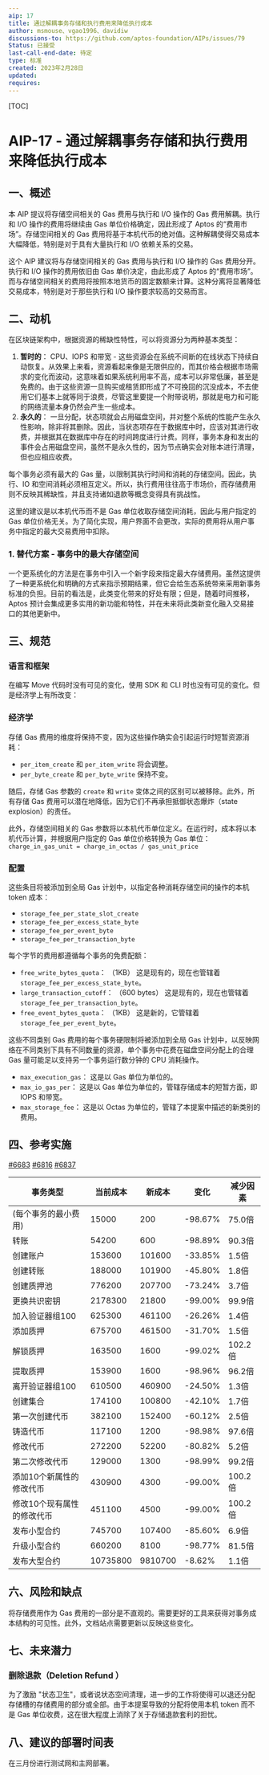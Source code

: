 ```yaml
---
aip: 17
title: 通过解耦事务存储和执行费用来降低执行成本
author: msmouse、vgao1996、davidiw
discussions-to: https://github.com/aptos-foundation/AIPs/issues/79
Status: 已接受
last-call-end-date: 待定
type: 标准
created: 2023年2月28日
updated:
requires:
---
```


[TOC]

# AIP-17 - 通过解耦事务存储和执行费用来降低执行成本

## 一、概述

本 AIP 提议将存储空间相关的 Gas 费用与执行和 I/O 操作的 Gas 费用解耦。执行和 I/O 操作的费用将继续由 Gas 单位价格确定，因此形成了 Aptos 的“费用市场”。存储空间相关的 Gas 费用将基于本机代币的绝对值。这种解耦使得交易成本大幅降低，特别是对于具有大量执行和 I/O 依赖关系的交易。



这个 AIP 建议将与存储空间相关的 Gas 费用与执行和 I/O 操作的 Gas 费用分开。执行和 I/O 操作的费用依旧由 Gas 单价决定，由此形成了 Aptos 的“费用市场”。而与存储空间相关的费用将按照本地货币的固定数额来计算。这种分离将显著降低交易成本，特别是对于那些执行和 I/O 操作要求较高的交易而言。

## 二、动机

在区块链架构中，根据资源的稀缺性特性，可以将资源分为两种基本类型：

1. **暂时的**： CPU、IOPS 和带宽 - 这些资源会在系统不间断的在线状态下持续自动恢复。从效果上来看，资源看起来像是无限供应的，而其价格会根据市场需求的变化而波动，这意味着如果系统利用率不高，成本可以非常低廉，甚至是免费的。由于这些资源一旦购买或租赁即形成了不可挽回的沉没成本，不去使用它们基本上就等同于浪费，尽管这里要提一个附带说明，那就是电力和可能的网络流量本身仍然会产生一些成本。
2. **永久的**： 一旦分配，状态项就会占用磁盘空间，并对整个系统的性能产生永久性影响，除非将其删除。因此，当状态项存在于数据库中时，应该对其进行收费，并根据其在数据库中存在的时间跨度进行计费。同样，事务本身和发出的事件会占用磁盘空间，虽然不是永久性的，因为节点确实会对账本进行清理，但也应相应收费。

每个事务必须有最大的 Gas 量，以限制其执行时间和消耗的存储空间。因此，执行、IO 和空间消耗必须相互定义。所以，执行费用往往高于市场价，而存储费用则不反映其稀缺性，并且支持诸如退款等概念变得具有挑战性。

这里的建议是以本机代币而不是 Gas 单位收取存储空间消耗，因此与用户指定的 Gas 单位价格无关。为了简化实现，用户界面不会更改，实际的费用将从用户事务中指定的最大交易费用中扣除。



### 1. 替代方案 - 事务中的最大存储空间

一个更系统化的方法是在事务中引入一个新字段来指定最大存储费用。虽然这提供了一种更系统化和明确的方式来指示预期结果，但它会给生态系统带来采用新事务标准的负担。目前的看法是，此类变化带来的好处有限；但是，随着时间推移，Aptos 预计会集成更多实用的新功能和特性，并在未来将此类新变化融入交易接口的其他更新中。

## 三、规范

### 语言和框架

在编写 Move 代码时没有可见的变化，使用 SDK 和 CLI 时也没有可见的变化。但是经济学上有所改变：

### 经济学

存储 Gas 费用的维度将保持不变，因为这些操作确实会引起运行时短暂资源消耗：

- `per_item_create` 和 `per_item_write` 将会调整。
- `per_byte_create` 和 `per_byte_write` 保持不变。

随后，存储 Gas 参数的 `create` 和 `write` 变体之间的区别可以被移除。此外，所有存储 Gas 费用可以潜在地降低，因为它们不再承担抵御状态爆炸（state explosion）的责任。

此外，存储空间相关的 Gas 参数将以本机代币单位定义。在运行时，成本将以本机代币计算，并根据用户指定的 Gas 单位价格转换为 Gas 单位：`charge_in_gas_unit = charge_in_octas / gas_unit_price`

### 配置

这些条目将被添加到全局 Gas 计划中，以指定各种消耗存储空间的操作的本机 token 成本：

- `storage_fee_per_state_slot_create`
- `storage_fee_per_excess_state_byte`
- `storage_fee_per_event_byte`
- `storage_fee_per_transaction_byte`

每个字节的费用都遵循每个事务的免费配额：

- `free_write_bytes_quota`： （1KB） 这是现有的，现在也管辖着 `storage_fee_per_excess_state_byte`。
- `large_transaction_cutoff`： （600 bytes） 这是现有的，现在也管辖着 `storage_fee_per_transaction_byte`。
- `free_event_bytes_quota`： （1KB） 这是新的，它管辖着 `storage_fee_per_event_byte`。

这些不同类别 Gas 费用的每个事务硬限制将被添加到全局 Gas 计划中，以反映网络在不同类别下具有不同数量的资源，单个事务中花费在磁盘空间分配上的合理 Gas 量可能足以支持另一个事务运行数分钟的 CPU 消耗操作。

- `max_execution_gas`： 这是以 Gas 单位为单位的。
- `max_io_gas_per`： 这是以 Gas 单位为单位的，管辖存储成本的短暂方面，即 IOPS 和带宽。
- `max_storage_fee`： 这是以 Octas 为单位的，管辖了本提案中描述的新类别的费用。



## 四、参考实施

[#6683](https://github.com/aptos-labs/aptos-core/pull/6683)
[#6816](https://github.com/aptos-labs/aptos-core/pull/6816)
[#6837](https://github.com/aptos-labs/aptos-core/pull/6837)

| 事务类型                   | 当前成本 | 新成本  | 变化    | 减少因素 |
| -------------------------- | -------- | ------- | ------- | -------- |
| (每个事务的最小费用)       | 15000    | 200     | -98.67% | 75.0倍   |
| 转账                       | 54200    | 600     | -98.89% | 90.3倍   |
| 创建账户                   | 153600   | 101600  | -33.85% | 1.5倍    |
| 创建转账                   | 188000   | 101900  | -45.80% | 1.8倍    |
| 创建质押池                 | 776200   | 207700  | -73.24% | 3.7倍    |
| 更换共识密钥               | 2178300  | 21800   | -99.00% | 99.9倍   |
| 加入验证器组100            | 625300   | 461100  | -26.26% | 1.4倍    |
| 添加质押                   | 675700   | 461500  | -31.70% | 1.5倍    |
| 解锁质押                   | 163500   | 1600    | -99.02% | 102.2倍  |
| 提取质押                   | 153900   | 1600    | -98.96% | 96.2倍   |
| 离开验证器组100            | 610500   | 460900  | -24.50% | 1.3倍    |
| 创建集合                   | 174100   | 100800  | -42.10% | 1.7倍    |
| 第一次创建代币             | 382100   | 152400  | -60.12% | 2.5倍    |
| 铸造代币                   | 117100   | 1200    | -98.98% | 97.6倍   |
| 修改代币                   | 272200   | 52200   | -80.82% | 5.2倍    |
| 第二次修改代币             | 129000   | 1300    | -98.99% | 99.2倍   |
| 添加10个新属性的修改代币   | 430900   | 4300    | -99.00% | 100.2倍  |
| 修改10个现有属性的修改代币 | 451100   | 4500    | -99.00% | 100.2倍  |
| 发布小型合约               | 745700   | 107400  | -85.60% | 6.9倍    |
| 升级小型合约               | 660200   | 8100    | -98.77% | 81.5倍   |
| 发布大型合约               | 10735800 | 9810700 | -8.62%  | 1.1倍    |

## 六、风险和缺点

将存储费用作为 Gas 费用的一部分是不直观的。需要更好的工具来获得对事务成本结构的可见性。此外，文档站点需要更新以反映这些变化。

## 七、未来潜力

### 删除退款（Deletion Refund ）

为了激励 "状态卫生"，或者说状态空间清理，进一步的工作将使得可以退还分配存储槽的存储费用的部分或全部。由于本提案导致的分配将使用本机 token 而不是 Gas 单位收费，这在很大程度上消除了关于存储退款套利的担忧。

## 八、建议的部署时间表

在三月份进行测试网和主网部署。